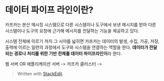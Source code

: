 # 데이터 파이프 라인이란?

카프카는 분산 메시징 시스템으로 다른 시스템이나 도구에서 보낸 메시지를 받아 다른 시스템이나 도구의 요청에 근거해 메시지를 전달하는 기능을 제공하고 있다. 

시스템 전체에 이르기 까지 그 시야를 넓히면 카프카는 데이터의 발생, 수집, 가공, 저장, 출력에 이르는 일련의 과정에서 도구와 시스템을 연결하는 역할을 한다. **데이터가 전달되는 경로나 처리를 위한 기반 전체를 데이터 파이프라인이**라 한다. 

웹 서버 OR 애플리케이션 서버 -> 카프카 클러스터 -> 


> Written with [StackEdit](https://stackedit.io/).
<!--stackedit_data:
eyJoaXN0b3J5IjpbMjgwODcyNDQyLDE1MTE1MDg4NzRdfQ==
-->